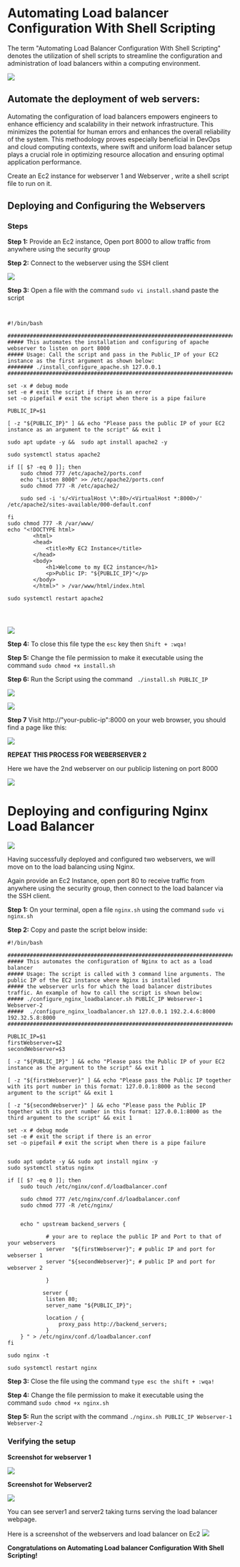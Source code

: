 
# Automating Load balancer Configuration With Shell Scripting




The term "Automating Load Balancer Configuration With Shell Scripting" denotes the utilization of shell scripts to streamline the configuration and administration of load balancers within a computing environment.

![](./images/bash.png)




## Automate the deployment of web servers:

Automating the configuration of load balancers empowers engineers to enhance efficiency and scalability in their network infrastructure. This minimizes the potential for human errors and enhances the overall reliability of the system. This methodology proves especially beneficial in DevOps and cloud computing contexts, where swift and uniform load balancer setup plays a crucial role in optimizing resource allocation and ensuring optimal application performance.


Create an Ec2 instance for webserver 1 and Webserver , write a shell script file to run on it.


## Deploying and Configuring the Webservers

### Steps


**Step 1:** Provide an Ec2 instance, Open port 8000 to allow traffic from anywhere using the security group

**Step 2:** Connect to the webserver using the SSH client

![](./images/02.%20Ec2%20instance%20launched.png)

**Step 3:** Open a file with the command     `sudo vi install.sh`and paste the script

```


#!/bin/bash

####################################################################################################################
##### This automates the installation and configuring of apache webserver to listen on port 8000
##### Usage: Call the script and pass in the Public_IP of your EC2 instance as the first argument as shown below:
######## ./install_configure_apache.sh 127.0.0.1
####################################################################################################################

set -x # debug mode
set -e # exit the script if there is an error
set -o pipefail # exit the script when there is a pipe failure

PUBLIC_IP=$1

[ -z "${PUBLIC_IP}" ] && echo "Please pass the public IP of your EC2 instance as an argument to the script" && exit 1

sudo apt update -y &&  sudo apt install apache2 -y

sudo systemctl status apache2

if [[ $? -eq 0 ]]; then
    sudo chmod 777 /etc/apache2/ports.conf
    echo "Listen 8000" >> /etc/apache2/ports.conf
    sudo chmod 777 -R /etc/apache2/

    sudo sed -i 's/<VirtualHost \*:80>/<VirtualHost *:8000>/' /etc/apache2/sites-available/000-default.conf

fi
sudo chmod 777 -R /var/www/
echo "<!DOCTYPE html>
        <html>
        <head>
            <title>My EC2 Instance</title>
        </head>
        <body>
            <h1>Welcome to my EC2 instance</h1>
            <p>Public IP: "${PUBLIC_IP}"</p>
        </body>
        </html>" > /var/www/html/index.html

sudo systemctl restart apache2




```
![](./images/03.%20sh%20script.png)

**Step 4:** To close this file type the `esc` key then `Shift + :wqa!`

**Step 5:** Change the file permission to make it executable using the command `sudo chmod +x install.sh`

**Step 6:** Run the Script using the command
` ./install.sh PUBLIC_IP`

![](./images//04.%20script%20running.png)


![](./images/04.%20script%20running%202.png)


**Step 7** Visit http://"your-public-ip":8000 on your web browser, you should find a page like this:

![](./images/05.%20webserver1.png)




**REPEAT THIS PROCESS FOR WEBERSERVER 2**

Here we have the 2nd webserver on our publicip listening on port 8000

![](./images/06.%20webserver2.png)


# Deploying and configuring Nginx Load Balancer




![](./images/nginx.jpeg)

Having successfully deployed and configured two webservers, we will move on to the load balancing using Nginx.


Again provide an Ec2 Instance, open port 80 to receive traffic from anywhere using the security group, then connect to the load balancer via the SSH client.

**Step 1:** On your terminal, open a file `nginx.sh` using the command `sudo vi nginx.sh`

**Step 2:** Copy and paste the script below inside:

```
#!/bin/bash

######################################################################################################################
##### This automates the configuration of Nginx to act as a load balancer
##### Usage: The script is called with 3 command line arguments. The public IP of the EC2 instance where Nginx is installed
##### the webserver urls for which the load balancer distributes traffic. An example of how to call the script is shown below:
##### ./configure_nginx_loadbalancer.sh PUBLIC_IP Webserver-1 Webserver-2
#####  ./configure_nginx_loadbalancer.sh 127.0.0.1 192.2.4.6:8000  192.32.5.8:8000
############################################################################################################# 

PUBLIC_IP=$1
firstWebserver=$2
secondWebserver=$3

[ -z "${PUBLIC_IP}" ] && echo "Please pass the Public IP of your EC2 instance as the argument to the script" && exit 1

[ -z "${firstWebserver}" ] && echo "Please pass the Public IP together with its port number in this format: 127.0.0.1:8000 as the second argument to the script" && exit 1

[ -z "${secondWebserver}" ] && echo "Please pass the Public IP together with its port number in this format: 127.0.0.1:8000 as the third argument to the script" && exit 1

set -x # debug mode
set -e # exit the script if there is an error
set -o pipefail # exit the script when there is a pipe failure


sudo apt update -y && sudo apt install nginx -y
sudo systemctl status nginx

if [[ $? -eq 0 ]]; then
    sudo touch /etc/nginx/conf.d/loadbalancer.conf

    sudo chmod 777 /etc/nginx/conf.d/loadbalancer.conf
    sudo chmod 777 -R /etc/nginx/

    
    echo " upstream backend_servers {

            # your are to replace the public IP and Port to that of your webservers
            server  "${firstWebserver}"; # public IP and port for webserser 1
            server "${secondWebserver}"; # public IP and port for webserver 2

            }

           server {
            listen 80;
            server_name "${PUBLIC_IP}";

            location / {
                proxy_pass http://backend_servers;   
            }
    } " > /etc/nginx/conf.d/loadbalancer.conf
fi

sudo nginx -t

sudo systemctl restart nginx

```

**Step 3:** Close the file using the command
`type esc the shift + :wqa!`

**Step 4:**  Change the file permission to make it executable using the command 
`sudo chmod +x nginx.sh`


**Step 5:**  Run the script with the command
`./nginx.sh PUBLIC_IP Webserver-1 Webserver-2`


### Verifying the setup

**Screenshot for webserver 1**

![](./images/07.%20ngix%20web1.png)


**Screenshot for Webserver2**

![](./images/08.%20nginx%20web2.png)

You can see server1 and server2 taking turns serving the load balancer webpage.

Here is a screenshot of the webservers and load balancer on Ec2
![](./images/09.%20servers%20on%20ec2.png)

**Congratulations on Automating Load balancer Configuration With Shell Scripting!**